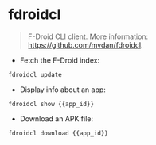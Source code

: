 # fdroidcl

> F-Droid CLI client.
> More information: https://github.com/mvdan/fdroidcl.

- Fetch the F-Droid index:

`fdroidcl update`

- Display info about an app:

`fdroidcl show {{app_id}}`

- Download an APK file:

`fdroidcl download {{app_id}}`
